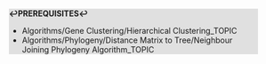 <div style="margin:2em; background-color: #e0e0e0;">

<strong>↩PREREQUISITES↩</strong>

 * Algorithms/Gene Clustering/Hierarchical Clustering_TOPIC
 * Algorithms/Phylogeny/Distance Matrix to Tree/Neighbour Joining Phylogeny Algorithm_TOPIC

</div>

